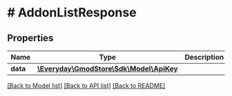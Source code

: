 # # AddonListResponse

## Properties

Name | Type | Description | Notes
------------ | ------------- | ------------- | -------------
**data** | [**\Everyday\GmodStore\Sdk\Model\ApiKey**](ApiKey.md) |  | [optional]

[[Back to Model list]](../../README.md#models) [[Back to API list]](../../README.md#endpoints) [[Back to README]](../../README.md)
